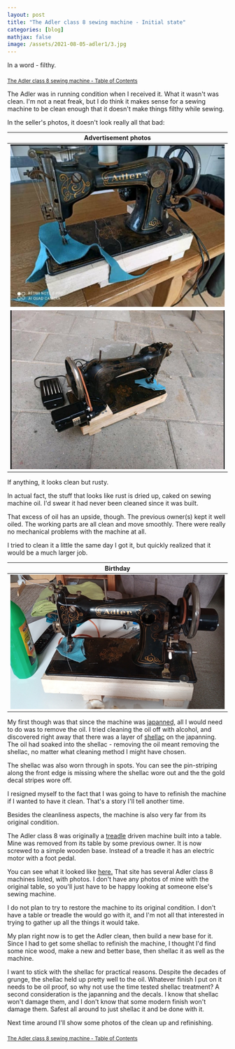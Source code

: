 ```yaml
---
layout: post
title: "The Adler class 8 sewing machine - Initial state"
categories: [blog]
mathjax: false
image: /assets/2021-08-05-adler1/3.jpg
---
```

In a word - filthy.

<sub>[The Adler class 8 sewing machine - Table of Contents](adler-toc)</sub> 

The Adler was in running condition when I received it.  What it wasn't was clean.  I'm not a neat freak, but I do think it makes sense for a sewing machine to be clean enough that it doesn't make things filthy while sewing.

In the seller's photos, it doesn't look really all that bad:

|Advertisement photos|
|--------------------|
|![Advertisement photos 1](/assets/2021-08-05-adler1/1.jpg)|
|![Advertisement photos 2](/assets/2021-08-05-adler1/2.jpg)|

If anything, it looks clean but rusty.

In actual fact, the stuff that looks like rust is dried up, caked on sewing machine oil.  I'd swear it had never been cleaned since it was built.

That excess of oil has an upside, though.  The previous owner(s) kept it well oiled.  The working parts are all clean and move smoothly.  There were really no mechanical problems with the machine at all.

I tried to clean it a little the same day I got it, but quickly realized that it would be a much larger job.

|Birthday|
|--------------------|
|![Birthday](/assets/2021-08-05-adler1/3.jpg)|

My first though was that since the machine was [japanned,](https://en.wikipedia.org/wiki/Japanning) all I would need to do was to remove the oil.  I tried cleaning the oil off with alcohol, and discovered right away that there was a layer of [shellac](https://en.wikipedia.org/wiki/Shellac) on the japanning.  The oil had soaked into the shellac - removing the oil meant removing the shellac, no matter what cleaning method I might have chosen.

The shellac was also worn through in spots.  You can see the pin-striping along the front edge is missing where the shellac wore out and the the gold decal stripes wore off.

I resigned myself to the fact that I was going to have to refinish the machine if I wanted to have it clean.  That's a story I'll tell another time.

Besides the cleanliness aspects, the machine is also very far from its original condition.

The Adler class 8 was originally a [treadle](https://en.wikipedia.org/wiki/Treadle) driven machine built into a table.  Mine was removed from its table by some previous owner.  It is now screwed to a simple wooden base.  Instead of a treadle it has an electric motor with a foot pedal.

You can see what it looked like [here.](https://www.naehmaschinenverzeichnis.de/verzeichnis-der-naehmaschinen/adler/)  That site has several Adler class 8 machines listed, with photos.  I don't have any photos of mine with the original table, so you'll just have to be happy looking at someone else's sewing machine.

I do not plan to try to restore the machine to its original condition.  I don't have a table or treadle the would go with it, and I'm not all that interested in trying to gather up all the things it would take.

My plan right now is to get the Adler clean, then build a new base for it.  Since I had to get some shellac to refinish the machine, I thought I'd find some nice wood, make a new and better base, then shellac it as well as the machine.

I want to stick with the shellac for practical reasons.  Despite the decades of grunge, the shellac held up pretty well to the oil.  Whatever finish I put on it needs to be oil proof, so why not use the time tested shellac treatment?  A second consideration is the japanning and the decals.  I know that shellac won't damage them, and I don't know that some modern finish won't damage them.  Safest all around to just shellac it and be done with it.

Next time around I'll show some photos of the clean up and refinishing.

<sub>[The Adler class 8 sewing machine - Table of Contents](adler-toc)</sub> 

